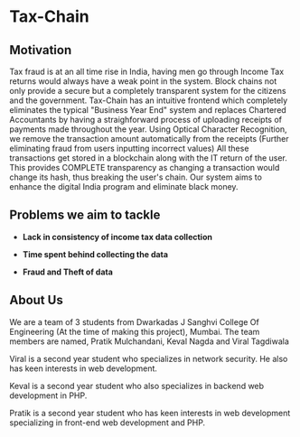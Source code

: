 # Tax-Chain

## Motivation
Tax fraud is at an all time rise in India, having men go through Income Tax returns would always have a weak point in the system. Block chains not only provide a secure but a completely transparent system for the citizens and the government. 
Tax-Chain has an intuitive frontend which completely eliminates the typical "Business Year End" system and replaces Chartered Accountants by having a straighforward process of uploading receipts of payments made throughout the year. Using Optical Character Recognition, we remove the transaction amount automatically from the receipts (Further eliminating fraud from users inputting incorrect values) All these transactions get stored in a blockchain along with the IT return of the user.
This provides COMPLETE transparency as changing a transaction would change  its hash, thus breaking the user's chain.
Our system aims to enhance the digital India program and eliminate black money.

## Problems we aim to tackle
- **Lack in consistency of income tax data collection**
    
- **Time spent behind collecting the data**
  
- **Fraud and Theft of data**
       
## About Us
We are a team of 3 students from Dwarkadas J Sanghvi College Of Engineering (At the time of making this project), Mumbai.
The team members are named, Pratik Mulchandani, Keval Nagda and Viral Tagdiwala

Viral is a second year student who specializes in network security. He also has keen interests in web development.

Keval is a second year student who also specializes in backend web development in PHP.

Pratik is a second year student who has keen interests in web development specializing in front-end web development and PHP.
    



